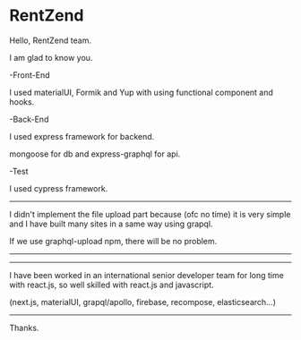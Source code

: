 # RentZend

Hello, RentZend team.

I am glad to know you.

-Front-End

  I used materialUI, Formik and Yup with using functional component and hooks.
 
-Back-End

  I used express framework for backend.
  
  mongoose for db and express-graphql for api.
  
-Test

 I used cypress framework.
 
 
***** 

I didn't implement the file upload part because (ofc no time) it is very simple and I have built many sites in a same way using grapql.

If we use graphql-upload npm, there will be no problem.

*****

*****

I have been worked in an international senior developer team for long time with react.js, so well skilled with react.js and javascript.

(next.js, materialUI, grapql/apollo, firebase, recompose, elasticsearch...)


*****

Thanks.
